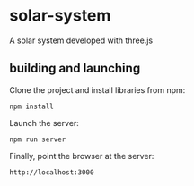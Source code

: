 # solar-system
A solar system developed with three.js

building and launching
----------------------

Clone the project and install libraries from npm:

    npm install

Launch the server:

    npm run server

Finally, point the browser at the server:

    http://localhost:3000